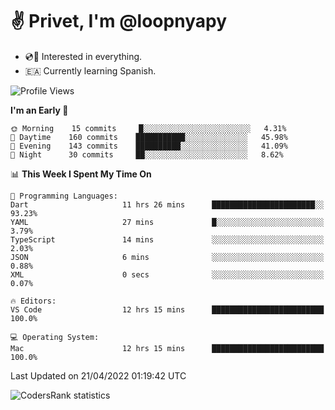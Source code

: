 # ✌️ Privet, I'm @loopnyapy

- 💿📀 Interested in everything.
- 🇪🇦 Currently learning Spanish.

<!--START_SECTION:waka-->
![Profile Views](http://img.shields.io/badge/Profile%20Views-0-blue)

**I'm an Early 🐤** 

```text
🌞 Morning    15 commits     █░░░░░░░░░░░░░░░░░░░░░░░░   4.31% 
🌆 Daytime    160 commits    ███████████░░░░░░░░░░░░░░   45.98% 
🌃 Evening    143 commits    ██████████░░░░░░░░░░░░░░░   41.09% 
🌙 Night      30 commits     ██░░░░░░░░░░░░░░░░░░░░░░░   8.62%

```


📊 **This Week I Spent My Time On** 

```text
💬 Programming Languages: 
Dart                     11 hrs 26 mins      ███████████████████████░░   93.23% 
YAML                     27 mins             █░░░░░░░░░░░░░░░░░░░░░░░░   3.79% 
TypeScript               14 mins             ░░░░░░░░░░░░░░░░░░░░░░░░░   2.03% 
JSON                     6 mins              ░░░░░░░░░░░░░░░░░░░░░░░░░   0.88% 
XML                      0 secs              ░░░░░░░░░░░░░░░░░░░░░░░░░   0.07%

🔥 Editors: 
VS Code                  12 hrs 15 mins      █████████████████████████   100.0%

💻 Operating System: 
Mac                      12 hrs 15 mins      █████████████████████████   100.0%

```


 Last Updated on 21/04/2022 01:19:42 UTC
<!--END_SECTION:waka-->

![CodersRank statistics](https://cr-ss-service.azurewebsites.net/api/ScreenShot?widget=summary&username=loopnyapy)
